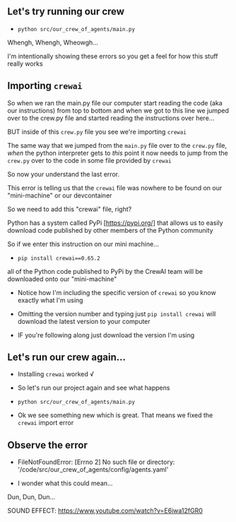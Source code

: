 ## Let's try running our crew

- `python src/our_crew_of_agents/main.py`

Whengh, Whengh, Wheowgh...

I'm intentionally showing these errors so you get a feel for how this stuff really works

## Importing `crewai`

So when we ran the main.py file our computer start reading the code (aka our instructions) from top to bottom and when we got to this line we jumped over to the crew.py file and started reading the instructions over here...

BUT inside of this `crew.py` file you see we're importing `crewai`

The same way that we jumped from the `main.py` file over to the `crew.py` file, *when* the python interpreter gets to *this* point it now needs to jump from the `crew.py` over to the code in some file provided by `crewai`

So now your understand the last error.

This error is telling us that the `crewai` file was nowhere to be found on our "mini-machine" or our devcontainer

So we need to add this "crewai" file, right?

Python has a system called PyPi [https://pypi.org/] that allows us to easily download code published by other members of the Python community

So if we enter this instruction on our mini machine...

- `pip install crewai==0.65.2`

all of the Python code published to PyPi by the CrewAI team will be downloaded onto our "mini-machine"

- Notice how I'm including the specific version of `crewai` so you know exactly what I'm using

- Omitting the version number and typing just `pip install crewai` will download the latest version to your computer

- IF you're following along just download the version I'm using

## Let's run our crew again...

- Installing `crewai` worked √

- So let's run our project again and see what happens

- `python src/our_crew_of_agents/main.py`

- Ok we see something new which is great. That means we fixed the `crewai` import error

## Observe the error

- FileNotFoundError: [Errno 2] No such file or directory: '/code/src/our_crew_of_agents/config/agents.yaml'

- I wonder what this could mean...

Dun, Dun, Dun...

SOUND EFFECT: https://www.youtube.com/watch?v=E6iwa12fGR0